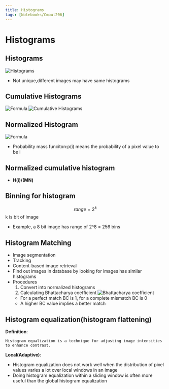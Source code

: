 ```yaml
---
title: Histograms
tags: [Notebooks/Cmput206]
---
```


# Histograms

## Histograms
   ![Histograms](@attachment/cmput206/histograms.png)
  * Not unique,different images may have same histograms

## Cumulative Histograms
 ![Formula](@attachment/cmput206/cumulative_formula.png)
 ![Cumulative Histograms](@attachment/cmput206/cumulative_histogram.png)
 
## Normalized Histogram
  ![Formula](@attachment/cmput206/normalized_formula.png)
  * Probability mass funciton:p(i) means the probability of a pixel value to be i
  
## Normalized cumulative histogram
  * **H(i)/(MN)**
  
## Binning for histogram
  $$range = 2^k$$ k is bit of image
  * Example, a 8 bit image has range of 2^8 = 256 bins
  
## Histogram Matching
  * Image segmentation
  * Tracking
  * Content-based image retrieval
  * Find out images in database by looking for images has similar histograms
  * Procedures
    1. Convert into normalized histograms
    2. Calculating Bhattacharya coefficient
      ![Bhattacharya coefficient](@attachment/cmput206/bhattacharya_coefficient.png)
      * For a perfect match BC is 1, for a complete mismatch BC is 0
      * A higher BC value implies a better match
      
## Histogram equalization(histogram flattening)
**Definition**:
```
Histogram equalization is a technique for adjusting image intensities to enhance contrast.
```
**Local(Adaptive)**:
  * Histogram equalization does not work well when the distribution of pixel values varies a lot over local windows in an image
  * Doing histogram equalization within a sliding window is often more useful than the global histogram equalization
